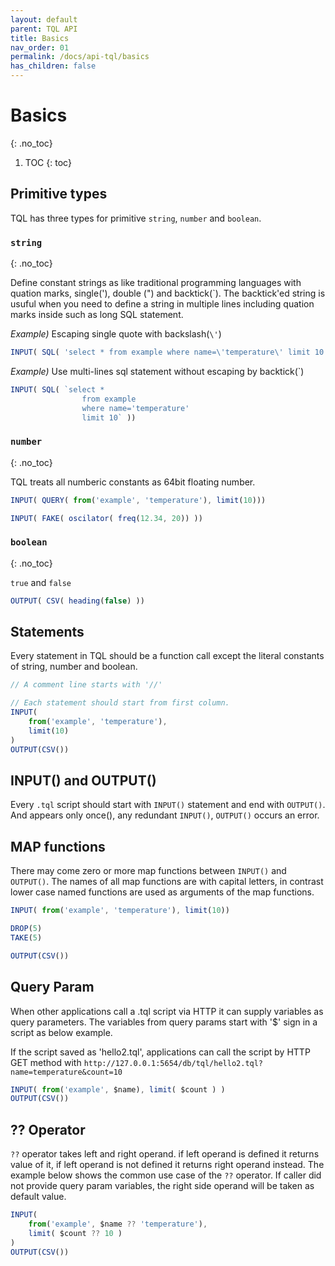```yaml
---
layout: default
parent: TQL API
title: Basics
nav_order: 01
permalink: /docs/api-tql/basics
has_children: false
---
```


# Basics
{: .no_toc}

1. TOC
{: toc}

## Primitive types

TQL has three types for primitive `string`, `number` and `boolean`.

### `string`
{: .no_toc}

Define constant strings as like traditional programming languages with quation marks, single('), double (") and backtick(`).
The backtick'ed string is usuful when you need to define a string in multiple lines including quation marks inside such as long SQL statement.


*Example)* Escaping single quote with backslash(`\'`)

```js
INPUT( SQL( 'select * from example where name=\'temperature\' limit 10' ))
```

*Example)* Use multi-lines sql statement without escaping by backtick(`)

```js
INPUT( SQL( `select * 
                from example 
                where name='temperature'
                limit 10` ))
```

### `number`
{: .no_toc}

TQL treats all numberic constants as 64bit floating number.

```js
INPUT( QUERY( from('example', 'temperature'), limit(10)))
```

```js
INPUT( FAKE( oscilator( freq(12.34, 20)) ))
```

### `boolean`
{: .no_toc}

`true` and `false`

```js
OUTPUT( CSV( heading(false) ))
```

## Statements

Every statement in TQL should be a function call except the literal constants of string, number and boolean.

```js
// A comment line starts with '//'

// Each statement should start from first column.
INPUT( 
    from('example', 'temperature'),
    limit(10)
)
OUTPUT(CSV())
```

## INPUT() and OUTPUT()

Every `.tql` script should start with `INPUT()` statement and end with `OUTPUT()`. And appears only once(), any redundant `INPUT()`, `OUTPUT()` occurs an error.

## MAP functions

There may come zero or more map functions between `INPUT()` and `OUTPUT()`.
The names of all map functions are with capital letters, in contrast lower case named functions are used as arguments of the map functions.

```js
INPUT( from('example', 'temperature'), limit(10))

DROP(5)
TAKE(5)

OUTPUT(CSV())
```

## Query Param

When other applications call a .tql script via HTTP it can supply variables as query parameters.
The variables from query params start with '$' sign in a script as below example.

If the script saved as 'hello2.tql', applications can call the script by HTTP GET method with `http://127.0.0.1:5654/db/tql/hello2.tql?name=temperature&count=10`

```js
INPUT( from('example', $name), limit( $count ) )
OUTPUT(CSV())
```

## ?? Operator

`??` operator takes left and right operand. if left operand is defined it returns value of it, if left operand is not defined it returns right operand instead.
The example below shows the common use case of the `??` operator. If caller did not provide query param variables, the right side operand will be taken as default value.

```js
INPUT( 
    from('example', $name ?? 'temperature'),
    limit( $count ?? 10 )
)
OUTPUT(CSV())
```